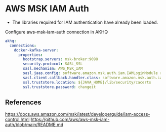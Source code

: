 # AWS MSK IAM Auth

* The libraries required for IAM authentication have already been loaded.

Configure aws-msk-iam-auth connection in AKHQ

```yaml
akhq:
  connections:
    docker-kafka-server:
      properties:
        bootstrap.servers: msk-broker:9098
        security.protocol: SASL_SSL
        sasl.mechanism: AWS_MSK_IAM
        sasl.jaas.config: software.amazon.msk.auth.iam.IAMLoginModule required awsDebugCreds=true;
        sasl.client.callback.handler.class: software.amazon.msk.auth.iam.IAMClientCallbackHandler
        ssl.truststore.location: ${JAVA_HOME}/lib/security/cacerts
        ssl.truststore.password: changeit
```

## References
https://docs.aws.amazon.com/msk/latest/developerguide/iam-access-control.html
https://github.com/aws/aws-msk-iam-auth/blob/main/README.md
